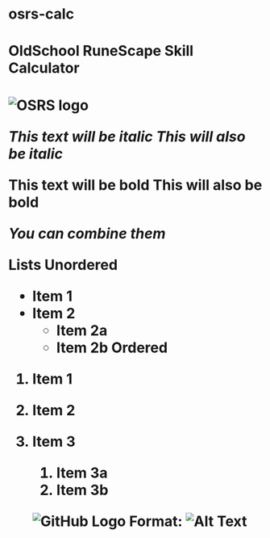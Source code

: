 # osrs-calc

<h1>OldSchool RuneScape Skill Calculator<h1>

![OSRS logo]()

_This text will be italic_
_This will also be italic_

**This text will be bold**
**This will also be bold**

_You **can** combine them_

Lists
Unordered

- Item 1
- Item 2
  - Item 2a
  - Item 2b
    Ordered

1. Item 1
1. Item 2
1. Item 3

   1. Item 3a
   1. Item 3b

   ![GitHub Logo](/images/logo.png)
   Format: ![Alt Text](url)

